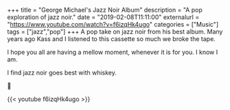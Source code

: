 +++
title = "George Michael's Jazz Noir Album"
description = "A pop exploration of jazz noir."
date = "2019-02-08T11:11:00"
externalurl = "https://www.youtube.com/watch?v=f6izqHk4ugo"
categories = ["Music"]
tags = ["jazz","pop"]
+++
A pop take on jazz noir from his best album. Many years ago Kass and I listened to this cassette so much we broke the tape. 

I hope you all are having a mellow moment, whenever it is for you. I know I am. 

I find jazz noir goes best with whiskey.

 🥃
 
{{< youtube f6izqHk4ugo >}}
